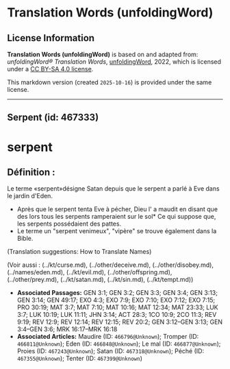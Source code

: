 # Translation Words (unfoldingWord)

## License Information

**Translation Words (unfoldingWord)** is based on and adapted from: _unfoldingWord® Translation Words_, [unfoldingWord](https://unfoldingword.org/utw), 2022, which is licensed under a [CC BY-SA 4.0 license](https://creativecommons.org/licenses/by-sa/4.0/legalcode.en).

This markdown version (created `2025-10-16`) is provided under the same license.



--------------------------------

## Serpent (id: 467333)

serpent
=======

Définition :
------------

Le terme «serpent»désigne Satan depuis que le serpent a parlé à Eve dans le jardin d'Eden.

* Après que le serpent tenta Eve à pécher, Dieu l' a maudit en disant que des lors tous les serpents ramperaient sur le sol\* Ce qui suppose que, les serpents possédaient des pattes.
* Le terme un "serpent venimeux", "vipère" se trouve également dans la Bible.

(Translation suggestions: How to Translate Names)

(Voir aussi : (../kt/curse.md), (../other/deceive.md), (../other/disobey.md), (../names/eden.md), (../kt/evil.md), (../other/offspring.md), (../other/prey.md), (../kt/satan.md), (../kt/sin.md), (../kt/tempt.md))

* **Associated Passages:** GEN 3:1; GEN 3:2; GEN 3:3; GEN 3:4; GEN 3:13; GEN 3:14; GEN 49:17; EXO 4:3; EXO 7:9; EXO 7:10; EXO 7:12; EXO 7:15; PRO 30:19; MAT 3:7; MAT 7:10; MAT 10:16; MAT 12:34; MAT 23:33; LUK 3:7; LUK 10:19; LUK 11:11; JHN 3:14; ACT 28:3; 1CO 10:9; 2CO 11:3; REV 9:19; REV 12:9; REV 12:14; REV 12:15; REV 20:2; GEN 3:12–GEN 3:13; GEN 3:4–GEN 3:6; MRK 16:17–MRK 16:18
* **Associated Articles:** Maudire (ID: `466796@Unknown`); Tromper (ID: `466811@Unknown`); Eden  (ID: `466848@Unknown`); Le mal (ID: `466877@Unknown`); Proies (ID: `467243@Unknown`); Satan (ID: `467318@Unknown`); Péché (ID: `467355@Unknown`); Tenter (ID: `467399@Unknown`)

